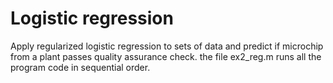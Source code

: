 # Logistic regression
Apply regularized logistic regression to sets of data and predict if microchip from a plant passes quality assurance check.
the file ex2_reg.m runs all the program code in sequential order.
